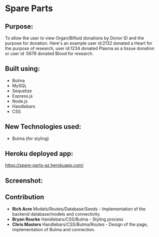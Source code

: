 # Spare Parts

## Purpose:
To allow the user to view Organ/Bifluid donations by Donor ID and the purpose for donation. Here's an example user id:2132 donated a Heart for the purpose of research, user id:1234 donated Plasma as a tissue donation or user id :5678 donated Blood for research.

## Built using:
* Bulma 
* MySQL
* Sequelize
* Express.js
* Node.js
* Handlebars
* CSS

## New Technologies used:
* Bulma (for styling)

## Heroku deployed app:
https://spare-parts-az.herokuapp.com/

## Screenshot:

## Contribution
* **Rich Acre** Models/Routes/Database/Seeds - Implementation of the backend database/models and connectivity.
* **Bryan Rourke** Handlebars/CSS/Bulma - Styling process
* **Chris Masters** Handlebars/CSS/Bulma/Routes - Design of the page, implementation of Bulma and connection.

